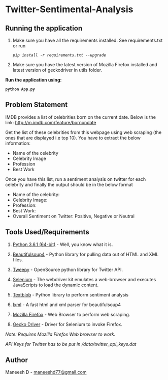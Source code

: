 # **Twitter-Sentimental-Analysis**

## Running the application

1. Make sure you have all the requirements installed. See requirements.txt or run

   *`pip install -r requirements.txt --upgrade`*

2. Make sure you have the latest version of Mozilla Firefox installed and latest version of geckodriver in utils folder.

**Run the application using:**
  
  **`python App.py`**

## Problem Statement

IMDB provides a list of celebrities born on the current date. Below is the link: http://m.imdb.com/feature/bornondate

Get the list of these celebrities from this webpage using web scraping (the ones that are displayed i.e top 10). You have to extract the below information:

* Name of the celebrity
* Celebrity Image
* Profession
* Best Work

Once you have this list, run a sentiment analysis on twitter for each celebrity and finally the output should be in the below format

* Name of the celebrity:
* Celebrity Image:
* Profession:
* Best Work:
* Overall Sentiment on Twitter: Positive, Negative or Neutral

## Tools Used/Requirements

1. [Python 3.6.1 (64-bit)](https://www.python.org/downloads/) - Well, you know what it is.

2. [Beautifulsoup4](https://www.crummy.com/software/BeautifulSoup/) - Python library for pulling data out of HTML and XML files.

3. [Tweepy](http://www.tweepy.org/) - OpenSource python library for Twitter API.

4. [Selenium](https://pypi.python.org/pypi/selenium) - The webdriver kit emulates a web-browser and executes JavaScripts to load the dynamic content.

5. [Textblob](https://textblob.readthedocs.io/en/dev/) - Python library to perform sentiment analysis

6. [lxml](http://lxml.de/) - A fast html and xml parser for beautifulsoup4

7. [Mozilla Firefox](https://www.mozilla.org/en-US/firefox/new/) - Web Browser to perform web scraping.

8. [Gecko Driver](https://github.com/mozilla/geckodriver/releases) - Driver for Selenium to invoke Firefox. 

*Note: Requires Mozilla Firefox Web browser to work.*

*API Keys for Twitter has to be put in /data/twitter_api_keys.dat*

## Author
Maneesh D - maneeshd77@gmail.com
